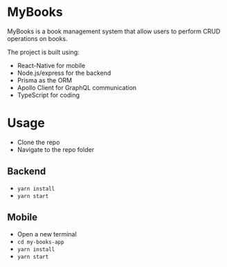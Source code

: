 # MyBooks

MyBooks is a book management system that allow users to perform CRUD operations on books.

The project is built using:
- React-Native for mobile
- Node.js/express for the backend
- Prisma as the ORM
- Apollo Client for GraphQL communication
- TypeScript for coding

# Usage

- Clone the repo
- Navigate to the repo folder

## Backend

- ```yarn install```
- ```yarn start```

## Mobile
- Open a new terminal 
- ```cd my-books-app```
- ```yarn install```
- ```yarn start```
